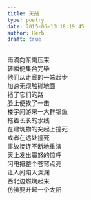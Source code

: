 ```yaml
---  
title: 天战  
type: poetry  
date: 2015-06-13 18:19:45  
author: Herb  
draft: true
---  
```

雨滴向东南压来  
转瞬便集合完毕  
他们从走廊的一端起步  
加速无须触碰地面  
挡了它们的路  
脸上便挨了一击    
楼宇间游来一大群银鱼  
拖着长长的水线  
在建筑物的突起上撞死  
或者在远处撞死  
事故接连不断地重演    
天上发出震怒的惊呼  
闪电把整个苍穹点亮  
让人间陷入深渊  
西北边燃烧起来  
仿佛要升起一个太阳